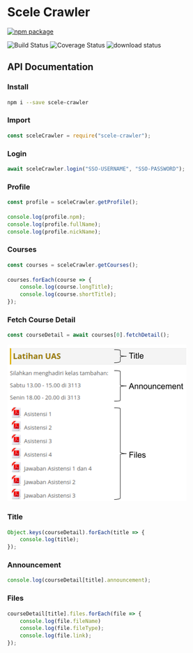 # Scele Crawler

[![npm package](https://nodei.co/npm/scele-crawler.png?downloads=true&downloadRank=true&stars=true)](https://www.npmjs.com/package/scele-crawler)

![Build Status](https://travis-ci.org/scele-crawler/scele-crawler.svg?branch=master)
![Coverage Status](https://coveralls.io/repos/github/scele-crawler/scele-crawler/badge.svg?branch=master)
![download status](https://img.shields.io/npm/dt/scele-crawler.svg)

## API Documentation

### Install
```bash
npm i --save scele-crawler
```

### Import
```js
const sceleCrawler = require("scele-crawler");
```

### Login
```js
await sceleCrawler.login("SSO-USERNAME", "SSO-PASSWORD");
```

### Profile
```js
const profile = sceleCrawler.getProfile();

console.log(profile.npm);
console.log(profile.fullName);
console.log(profile.nickName);
```

### Courses
```js
const courses = sceleCrawler.getCourses();

courses.forEach(course => {
    console.log(course.longTitle);
    console.log(course.shortTitle);
});
```

### Fetch Course Detail
```js
const courseDetail = await courses[0].fetchDetail();
```

![Screenshot](documentation/section.png)

### Title
```js
Object.keys(courseDetail).forEach(title => {
    console.log(title);
});
```

### Announcement
```js
console.log(courseDetail[title].announcement);
```

### Files
```js
courseDetail[title].files.forEach(file => {
    console.log(file.fileName)
    console.log(file.fileType);
    console.log(file.link);
});
```